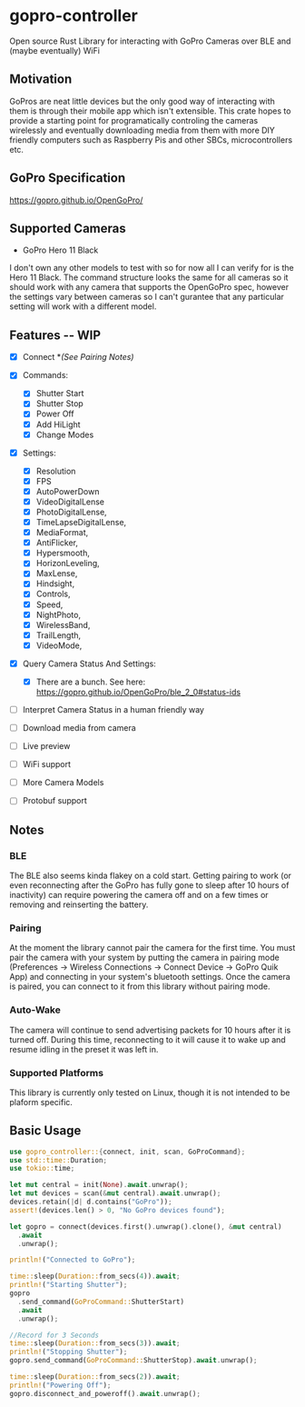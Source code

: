 # gopro-controller
Open source Rust Library for interacting with GoPro Cameras over BLE and (maybe eventually) WiFi

## Motivation
GoPros are neat little devices but the only good way of interacting with them is through their mobile app which isn't extensible. This crate hopes to provide a starting point for programatically controling the cameras wirelessly and eventually downloading media from them with more DIY friendly computers such as Raspberry Pis and other SBCs, microcontrollers etc.

## GoPro Specification
https://gopro.github.io/OpenGoPro/

## Supported Cameras
- GoPro Hero 11 Black

I don't own any other models to test with so for now all I can verify for is the Hero 11 Black. The command structure looks the same for all cameras so it should work with any camera that supports the OpenGoPro spec, however the settings vary between cameras so I can't gurantee that any particular setting will work with a different model. 

## Features -- WIP
- [x] Connect **(See Pairing Notes)*
- [x] Commands:
  - [x] Shutter Start
  - [x] Shutter Stop
  - [x] Power Off
  - [x] Add HiLight
  - [x] Change Modes
- [x] Settings:
  - [x] Resolution
  - [x] FPS
  - [x] AutoPowerDown
  - [x] VideoDigitalLense 
  - [x] PhotoDigitalLense,
  - [x] TimeLapseDigitalLense,
  - [x] MediaFormat,
  - [x] AntiFlicker,
  - [x] Hypersmooth,
  - [x] HorizonLeveling,
  - [x] MaxLense,
  - [x] Hindsight,
  - [x] Controls,
  - [x] Speed,
  - [x] NightPhoto,
  - [x] WirelessBand,
  - [x] TrailLength,
  - [x] VideoMode,
- [x] Query Camera Status And Settings:
  - [x] There are a bunch. See here: https://gopro.github.io/OpenGoPro/ble_2_0#status-ids
- [ ] Interpret Camera Status in a human friendly way
- [ ] Download media from camera
- [ ] Live preview
- [ ] WiFi support
- [ ] More Camera Models
- [ ] Protobuf support


## Notes
### BLE
The BLE also seems kinda flakey on a cold start. Getting pairing to work (or even reconnecting after the GoPro has fully gone to sleep after 10 hours of inactivity) can require powering the camera off and on a few times or removing and reinserting the battery.

### Pairing
At the moment the library cannot pair the camera for the first time. You must pair the camera with your system by putting the camera in pairing mode (Preferences -> Wireless Connections -> Connect Device -> GoPro Quik App) and connecting in your system's bluetooth settings. Once the camera is paired, you can connect to it from this library without pairing mode.

### Auto-Wake
The camera will continue to send advertising packets for 10 hours after it is turned off. During this time, reconnecting to it will cause it to wake up and resume idling in the preset it was left in.

### Supported Platforms
This library is currently only tested on Linux, though it is not intended to be plaform specific.  

## Basic Usage

```rust
use gopro_controller::{connect, init, scan, GoProCommand};
use std::time::Duration;
use tokio::time;

let mut central = init(None).await.unwrap();
let mut devices = scan(&mut central).await.unwrap();
devices.retain(|d| d.contains("GoPro"));
assert!(devices.len() > 0, "No GoPro devices found");

let gopro = connect(devices.first().unwrap().clone(), &mut central)
  .await
  .unwrap();

println!("Connected to GoPro");

time::sleep(Duration::from_secs(4)).await;
println!("Starting Shutter");
gopro
  .send_command(GoProCommand::ShutterStart)
  .await
  .unwrap();

//Record for 3 Seconds
time::sleep(Duration::from_secs(3)).await;
println!("Stopping Shutter");
gopro.send_command(GoProCommand::ShutterStop).await.unwrap();

time::sleep(Duration::from_secs(2)).await;
println!("Powering Off");
gopro.disconnect_and_poweroff().await.unwrap();
```
